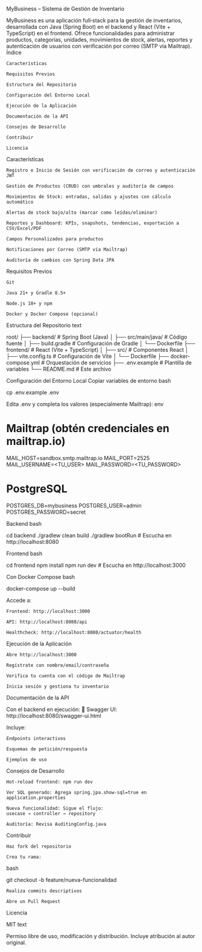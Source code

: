 MyBusiness – Sistema de Gestión de Inventario

MyBusiness es una aplicación full‑stack para la gestión de inventarios, desarrollada con Java (Spring Boot) en el backend y React (Vite + TypeScript) en el frontend. Ofrece funcionalidades para administrar productos, categorías, unidades, movimientos de stock, alertas, reportes y autenticación de usuarios con verificación por correo (SMTP vía Mailtrap).
Índice

    Características

    Requisitos Previos

    Estructura del Repositorio

    Configuración del Entorno Local

    Ejecución de la Aplicación

    Documentación de la API

    Consejos de Desarrollo

    Contribuir

    Licencia

Características

    Registro e Inicio de Sesión con verificación de correo y autenticación JWT

    Gestión de Productos (CRUD) con umbrales y auditoría de campos

    Movimientos de Stock: entradas, salidas y ajustes con cálculo automático

    Alertas de stock bajo/alto (marcar como leídas/eliminar)

    Reportes y Dashboard: KPIs, snapshots, tendencias, exportación a CSV/Excel/PDF

    Campos Personalizados para productos

    Notificaciones por Correo (SMTP vía Mailtrap)

    Auditoría de cambios con Spring Data JPA

Requisitos Previos

    Git

    Java 21+ y Gradle 8.5+

    Node.js 18+ y npm

    Docker y Docker Compose (opcional)

Estructura del Repositorio
text

root/
├── backend/               # Spring Boot (Java)
│   ├── src/main/java/     # Código fuente
│   ├── build.gradle       # Configuración de Gradle
│   └── Dockerfile
├── frontend/              # React (Vite + TypeScript)
│   ├── src/               # Componentes React
│   ├── vite.config.ts     # Configuración de Vite
│   └── Dockerfile
├── docker-compose.yml     # Orquestación de servicios
├── .env.example           # Plantilla de variables
└── README.md              # Este archivo

Configuración del Entorno Local
Copiar variables de entorno
bash

cp .env.example .env

Edita .env y completa los valores (especialmente Mailtrap):
env

# Mailtrap (obtén credenciales en mailtrap.io)
MAIL_HOST=sandbox.smtp.mailtrap.io
MAIL_PORT=2525
MAIL_USERNAME=<TU_USER>
MAIL_PASSWORD=<TU_PASSWORD>

# PostgreSQL
POSTGRES_DB=mybusiness
POSTGRES_USER=admin
POSTGRES_PASSWORD=secret

Backend
bash

cd backend
./gradlew clean build
./gradlew bootRun  # Escucha en http://localhost:8080

Frontend
bash

cd frontend
npm install
npm run dev  # Escucha en http://localhost:3000

Con Docker Compose
bash

docker-compose up --build

Accede a:

    Frontend: http://localhost:3000

    API: http://localhost:8080/api

    Healthcheck: http://localhost:8080/actuator/health

Ejecución de la Aplicación

    Abre http://localhost:3000

    Regístrate con nombre/email/contraseña

    Verifica tu cuenta con el código de Mailtrap

    Inicia sesión y gestiona tu inventario

Documentación de la API

Con el backend en ejecución:
🔗 Swagger UI: http://localhost:8080/swagger-ui.html

Incluye:

    Endpoints interactivos

    Esquemas de petición/respuesta

    Ejemplos de uso

Consejos de Desarrollo

    Hot-reload frontend: npm run dev

    Ver SQL generado: Agrega spring.jpa.show-sql=true en application.properties

    Nueva funcionalidad: Sigue el flujo:
    usecase → controller → repository

    Auditoría: Revisa AuditingConfig.java

Contribuir

    Haz fork del repositorio

    Crea tu rama:

bash

git checkout -b feature/nueva-funcionalidad

    Realiza commits descriptivos

    Abre un Pull Request

Licencia

MIT
text

Permiso libre de uso, modificación y distribución.
Incluye atribución al autor original.
